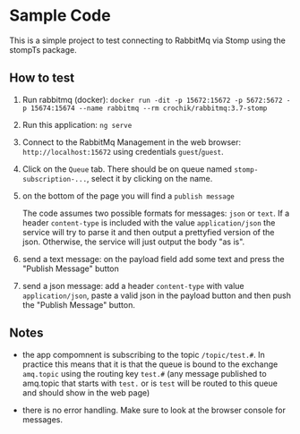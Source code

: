 # Sample Code

This is a simple project to test connecting to RabbitMq via Stomp using the stompTs package.

## How to test

1. Run rabbitmq (docker): 
```docker run -dit -p 15672:15672 -p 5672:5672 -p 15674:15674 --name rabbitmq --rm crochik/rabbitmq:3.7-stomp```

2. Run this application:
```ng serve```

3. Connect to the RabbitMq Management in the web browser: `http://localhost:15672` using credentials `guest`/`guest`.

4. Click on the `Queue` tab. There should be on queue named `stomp-subscription-...`, select it by clicking on the name.

5. on the bottom of the page you will find a `publish message`

    The code assumes two possible formats for messages: `json` or `text`. If a header `content-type` is included with the value `application/json` the service will try to parse it and then output a prettyfied version of the json. Otherwise, the service will just output the body "as is".

6. send a text message: on the payload field add some text and press the "Publish Message" button

7. send a json message: add a header `content-type` with value `application/json`, paste a valid json in the payload button and then push the "Publish Message" button.

## Notes

* the app compomnent is subscribing to the topic `/topic/test.#`. In practice this means that it is that the queue is bound to the exchange `amq.topic` using the routing key `test.#` (any message published to amq.topic that starts with `test.` or is `test` will be routed to this queue and should show in the web page)

* there is no error handling. Make sure to look at the browser console for messages.
